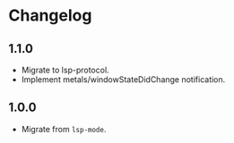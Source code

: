 # Changelog

## 1.1.0
* Migrate to lsp-protocol.
* Implement metals/windowStateDidChange notification.

## 1.0.0
* Migrate from `lsp-mode`.
